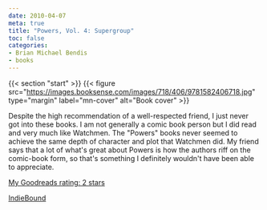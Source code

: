 ```yaml
---
date: 2010-04-07
meta: true
title: "Powers, Vol. 4: Supergroup"
toc: false
categories:
- Brian Michael Bendis
- books
---
```


{{< section "start" >}}
{{< figure src="https://images.booksense.com/images/718/406/9781582406718.jpg" type="margin" label="mn-cover" alt="Book cover" >}}

Despite the high recommendation of a well-respected friend, I just never got into these books. I am not generally a comic book person but I did read and very much like Watchmen. The "Powers" books never seemed to achieve the same depth of character and plot that Watchmen did. My friend says that a lot of what's great about Powers is how the authors riff on the comic-book form, so that's something I definitely wouldn't have been able to appreciate.

[My Goodreads rating: 2 stars](https://www.goodreads.com/review/show/96600031)  

[IndieBound](https://www.indiebound.org/book/9781582406718)
